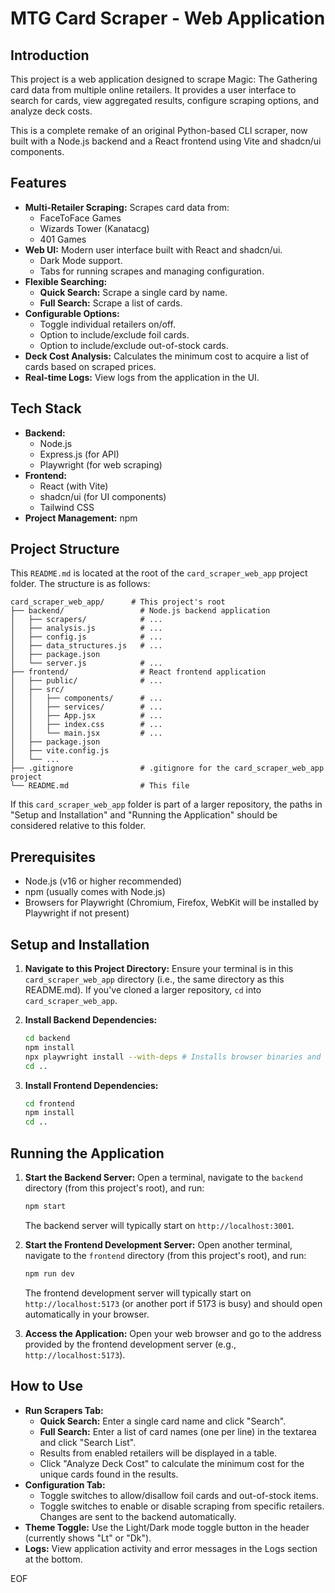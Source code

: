 # MTG Card Scraper - Web Application

## Introduction

This project is a web application designed to scrape Magic: The Gathering card data from multiple online retailers. It provides a user interface to search for cards, view aggregated results, configure scraping options, and analyze deck costs.

This is a complete remake of an original Python-based CLI scraper, now built with a Node.js backend and a React frontend using Vite and shadcn/ui components.

## Features

- **Multi-Retailer Scraping:** Scrapes card data from:
    - FaceToFace Games
    - Wizards Tower (Kanatacg)
    - 401 Games
- **Web UI:** Modern user interface built with React and shadcn/ui.
    - Dark Mode support.
    - Tabs for running scrapes and managing configuration.
- **Flexible Searching:**
    - **Quick Search:** Scrape a single card by name.
    - **Full Search:** Scrape a list of cards.
- **Configurable Options:**
    - Toggle individual retailers on/off.
    - Option to include/exclude foil cards.
    - Option to include/exclude out-of-stock cards.
- **Deck Cost Analysis:** Calculates the minimum cost to acquire a list of cards based on scraped prices.
- **Real-time Logs:** View logs from the application in the UI.

## Tech Stack

- **Backend:**
    - Node.js
    - Express.js (for API)
    - Playwright (for web scraping)
- **Frontend:**
    - React (with Vite)
    - shadcn/ui (for UI components)
    - Tailwind CSS
- **Project Management:** npm

## Project Structure

This `README.md` is located at the root of the `card_scraper_web_app` project folder. The structure is as follows:

```
card_scraper_web_app/      # This project's root
├── backend/                 # Node.js backend application
│   ├── scrapers/            # ...
│   ├── analysis.js          # ...
│   ├── config.js            # ...
│   ├── data_structures.js   # ...
│   ├── package.json
│   └── server.js            # ...
├── frontend/                # React frontend application
│   ├── public/              # ...
│   ├── src/
│   │   ├── components/      # ...
│   │   ├── services/        # ...
│   │   ├── App.jsx          # ...
│   │   ├── index.css        # ...
│   │   └── main.jsx         # ...
│   ├── package.json
│   ├── vite.config.js
│   └── ...
├── .gitignore               # .gitignore for the card_scraper_web_app project
└── README.md                # This file
```

If this `card_scraper_web_app` folder is part of a larger repository, the paths in "Setup and Installation" and "Running the Application" should be considered relative to this folder.

## Prerequisites

- Node.js (v16 or higher recommended)
- npm (usually comes with Node.js)
- Browsers for Playwright (Chromium, Firefox, WebKit will be installed by Playwright if not present)

## Setup and Installation

1.  **Navigate to this Project Directory:**
    Ensure your terminal is in this `card_scraper_web_app` directory (i.e., the same directory as this README.md). If you've cloned a larger repository, `cd` into `card_scraper_web_app`.

2.  **Install Backend Dependencies:**
    ```bash
    cd backend
    npm install
    npx playwright install --with-deps # Installs browser binaries and OS dependencies
    cd ..
    ```

3.  **Install Frontend Dependencies:**
    ```bash
    cd frontend
    npm install
    cd ..
    ```

## Running the Application

1.  **Start the Backend Server:**
    Open a terminal, navigate to the `backend` directory (from this project's root), and run:
    ```bash
    npm start
    ```
    The backend server will typically start on `http://localhost:3001`.

2.  **Start the Frontend Development Server:**
    Open another terminal, navigate to the `frontend` directory (from this project's root), and run:
    ```bash
    npm run dev
    ```
    The frontend development server will typically start on `http://localhost:5173` (or another port if 5173 is busy) and should open automatically in your browser.

3.  **Access the Application:**
    Open your web browser and go to the address provided by the frontend development server (e.g., `http://localhost:5173`).

## How to Use

-   **Run Scrapers Tab:**
    -   **Quick Search:** Enter a single card name and click "Search".
    -   **Full Search:** Enter a list of card names (one per line) in the textarea and click "Search List".
    -   Results from enabled retailers will be displayed in a table.
    -   Click "Analyze Deck Cost" to calculate the minimum cost for the unique cards found in the results.
-   **Configuration Tab:**
    -   Toggle switches to allow/disallow foil cards and out-of-stock items.
    -   Toggle switches to enable or disable scraping from specific retailers. Changes are sent to the backend automatically.
-   **Theme Toggle:** Use the Light/Dark mode toggle button in the header (currently shows "Lt" or "Dk").
-   **Logs:** View application activity and error messages in the Logs section at the bottom.

EOF
